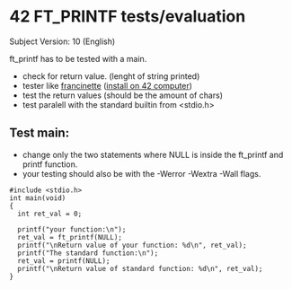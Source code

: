 # 42 FT_PRINTF tests/evaluation

Subject Version: 10 (English)

ft_printf has to be tested with a main.
- check for return value. (lenght of string printed)
- tester like [francinette](https://github.com/xicodomingues/francinette/) ([install on 42 computer](https://github.com/WaRtr0/francinette-image))
- test the return values (should be the amount of chars)
- test paralell with the standard builtin from <stdio.h>

## Test main:
- change only the two statements where NULL is inside the ft_printf and printf function.
- your testing should also be with the -Werror -Wextra -Wall flags.
```
#include <stdio.h>
int main(void)
{
  int ret_val = 0;

  printf("your function:\n");
  ret_val = ft_printf(NULL);
  printf("\nReturn value of your function: %d\n", ret_val);
  printf("The standard function:\n");
  ret_val = printf(NULL);
  printf("\nReturn value of standard function: %d\n", ret_val);
}
```
